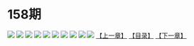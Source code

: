 # 158期
![](https://mao.mhtupian.com/uploads/img/7563/74825/001.jpg)
![](https://mao.mhtupian.com/uploads/img/7563/74825/002.jpg)
![](https://mao.mhtupian.com/uploads/img/7563/74825/003.jpg)
![](https://mao.mhtupian.com/uploads/img/7563/74825/004.jpg)
![](https://mao.mhtupian.com/uploads/img/7563/74825/005.jpg)
![](https://mao.mhtupian.com/uploads/img/7563/74825/006.jpg)
![](https://mao.mhtupian.com/uploads/img/7563/74825/007.jpg)
![](https://mao.mhtupian.com/uploads/img/7563/74825/008.jpg)
![](https://mao.mhtupian.com/uploads/img/7563/74825/009.jpg)
![](https://mao.mhtupian.com/uploads/img/7563/74825/010.jpg)
[【上一章】](./124.md)
[【目录】](./READMD.md)
[【下一章】](./126.md)
